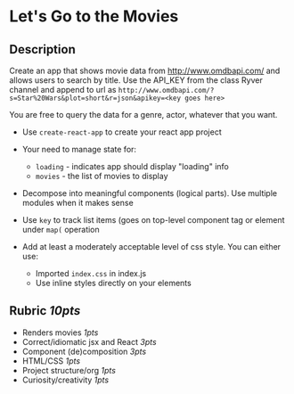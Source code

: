 Let's Go to the Movies
===

## Description

Create an app that shows movie data from http://www.omdbapi.com/ and allows users
to search by title. Use the API_KEY from the class Ryver channel and append to url as `http://www.omdbapi.com/?s=Star%20Wars&plot=short&r=json&apikey=<key goes here>`

You are free to query the data for a genre, actor, whatever that you want.

* Use `create-react-app` to create your react app project

* Your need to manage state for:
  * `loading` - indicates app should display "loading" info
  * `movies` - the list of movies to display
 
* Decompose into meaningful components (logical parts). Use multiple modules when it makes sense

* Use `key` to track list items (goes on top-level component tag or element under `map(` operation

* Add at least a moderately acceptable level of css style. You can either use:
  * Imported `index.css` in index.js
  * Use inline styles directly on your elements

## Rubric *10pts*

* Renders movies *1pts*
* Correct/idiomatic jsx and React *3pts*
* Component (de)composition *3pts*
* HTML/CSS *1pts*
* Project structure/org *1pts*
* Curiosity/creativity *1pts*
